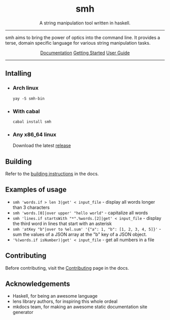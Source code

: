 <h1 align="center">
    smh
</h1>

<p align="center">
    A string manipulation tool written in haskell.
</p>

---

smh aims to bring the power of optics into the command line. It provides a terse, domain specific language for various string manipulation tasks.

<div align="center">
    <a href="https://danryba253.github.io/smh-docs">Documentation</a>
    <a href="https://danryba253.github.io/smh-docs/getting-started">Getting Started</a>
    <a href="https://danryba253.github.io/smh-docs/user-guide">User Guide</a>
</div>

---

<h2>Intalling</h2>

* <h3>Arch linux</h3>

    `yay -S smh-bin`

* <h3>With cabal</h3>

    `cabal install smh`

* <h3>Any x86_64 linux</h3>
    
    Download the latest [release](https://github.com/DanRyba253/smh/releases/latest)

<h2>Building</h2>

Refer to the [building instructions](https://danryba253.github.io/smh-docs/getting-started/#building) in the docs.

<h2>Examples of usage</h2>

* `smh 'words.if > len 3|get' < input_file` - display all words longer than 3 characters   
* `smh 'words.[0]|over upper' "hello world"` - capitalize all words  
* `smh 'lines.if startsWith "*".%words.[2]|get' < input_file` - display the third word in lines that start with an asterisk
* `smh 'atKey "b"|over to %el.sum' '{"a": 1, "b": [1, 2, 3, 4, 5]}'` - sum the values of a JSON array at the "b" key of a JSON object.
* `'%(words.if isNumber)|get' < input_file` - get all numbers in a file

<h2>Contributing</h2>

Before contributing, visit the [Contributing](https://danryba253.github.io/smh-docs/contributing/) page in the docs.

<h2>Acknowledgements</h2>

* Haskell, for being an awesome language
* lens library authors, for inspiring this whole ordeal
* mkdocs team, for making an awesome static documentation site generator
